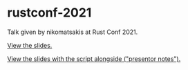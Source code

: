# rustconf-2021

Talk given by nikomatsakis at Rust Conf 2021.

[View the slides.](https://nikomatsakis.github.io/rustconf-2021-e44bec44/#1)

[View the slides with the script alongside ("presentor notes").](https://nikomatsakis.github.io/rustconf-2021-e44bec44/#p1)